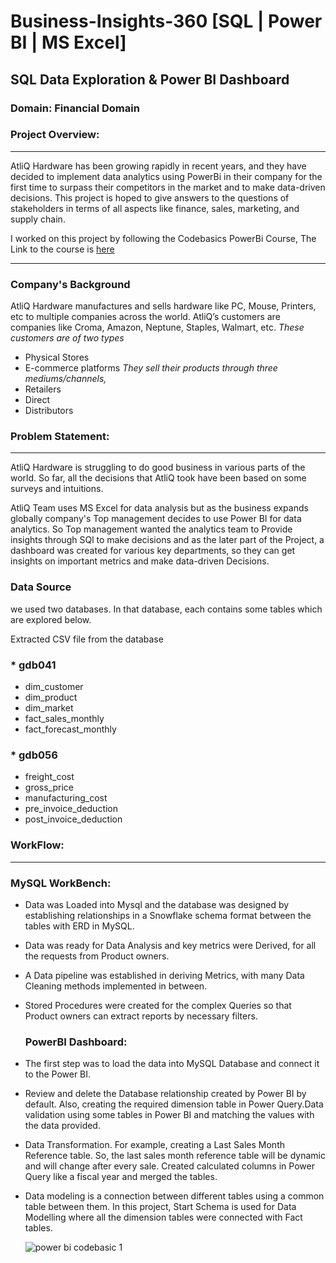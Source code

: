 # Business-Insights-360 [SQL | Power BI | MS Excel]
## SQL Data Exploration & Power BI Dashboard
### Domain: Financial Domain
### Project Overview:
---
AtliQ Hardware has been growing rapidly in recent years, and they have decided to implement data analytics using PowerBi in their company for the first time to surpass their competitors in the market and to make data-driven decisions. This project is hoped to give answers to the questions of stakeholders in terms of all aspects like finance, sales, marketing, and supply chain.

I worked on this project by following the Codebasics PowerBi Course, The Link to the 
course is [here](https://codebasics.io/courses/power-bi-data-analysis-with-end-to-end-project)



---
### Company's Background
AtliQ Hardware manufactures and sells hardware like PC, Mouse, Printers, etc to multiple companies across the world. AtliQ’s customers are companies like Croma, Amazon, Neptune, Staples, Walmart, etc.
*These customers are of two types*
- Physical Stores
- E-commerce platforms
*They sell their products through three mediums/channels,*
- Retailers
- Direct
- Distributors
### Problem Statement:
---
AtliQ Hardware is struggling to do good business in various parts of the world. So far, all the decisions that AtliQ took have been based on some surveys and intuitions.

AtliQ Team uses MS Excel for data analysis but as the business expands globally company's Top management decides to use Power BI for data analytics. So Top management wanted the analytics team to Provide insights through SQl to make decisions and as the later part of the Project, a dashboard was created for various key departments, so they can get insights on important metrics and make data-driven Decisions.
### Data Source
we used two databases. In that database, each contains some tables which are explored below.

Extracted CSV file from the database
### * gdb041
- dim_customer
- dim_product
- dim_market
- fact_sales_monthly
- fact_forecast_monthly

### * gdb056
- freight_cost
- gross_price
- manufacturing_cost
- pre_invoice_deduction
- post_invoice_deduction

### WorkFlow:
---
### MySQL WorkBench:
- Data was Loaded into Mysql and the database was designed by establishing relationships in a Snowflake schema format between the tables with ERD in MySQL.
- Data was ready for Data Analysis and key metrics were Derived, for all the requests from Product owners.
- A Data pipeline was established in deriving Metrics, with many Data Cleaning methods implemented in between.
- Stored Procedures were created for the complex Queries so that Product owners can extract reports by necessary filters.
  ### PowerBI Dashboard:
- The first step was to load the data into MySQL Database and connect it to the Power BI.
- Review and delete the Database relationship created by Power BI by default. Also, creating the required dimension table in Power Query.Data validation using some tables in Power BI and matching the values with the data provided.
- Data Transformation. For example, creating a Last Sales Month Reference table. So, the last sales month reference table will be dynamic and will change after every sale. Created calculated columns in Power Query like a fiscal year and merged the tables.
- Data modeling is a connection between different tables using a common table between them. In this project, Start Schema is used for Data Modelling where all the dimension tables were connected with Fact tables.

  ![power bi codebasic 1](https://github.com/Phebeeva24/Power-BI-Business-Insights-360-AtliQ-Hardware/assets/147321375/811d6660-6104-4a9a-8022-3086b97e027c)
  

 
